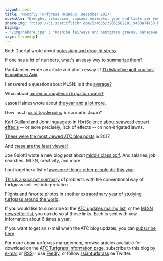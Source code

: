 ```yaml
---
layout: post
title: "Monthly Turfgrass Roundup: December 2017"
subtitle: "Drought, potassium, seaweed extracts, year-end lists and reviews, unique golf courses in Asia, nutrients in irrigation, topdressing in Japan, and more"
share-img: "https://c1.staticflickr.com/5/4635/39361562101_9463a7da53_b_d.jpg"
bigimg:
- "/img/hakone.jpg" : "noshiba fairways and bentgrass greens, Kanagawa, Japan"
tags: [roundup]
---
```


Beth Guertal wrote about [potassium and drought stress](http://www.gcmonline.com/research/2017/12/01/potassium-nitrogen-bermudagrass).

If one has a lot of numbers, what's an easy way to [summarize them?](http://www.asianturfgrass.com/2017-12-01-representing-a-lot-of-numbers/)

Paul Jansen wrote an article and photo essay of [11 distinctive golf courses in southern Asia](https://newzealandgolfdigest.co.nz/southern-asias-11-unique-golf-courses/).

I answered a question about MLSN: is it the [average?](http://www.asianturfgrass.com/2017-12-02-is-mlsn-the-average/)

What about [nutrients supplied in irrigation water?](http://www.asianturfgrass.com/2017-12-04-nutrients-in-irrigation-water/)

Jason Haines wrote about [the year and a lot more](http://www.turfhacker.com/2017/12/2017-oh-places-youll-go.html).

How much [sand topdressing](http://www.asianturfgrass.com/2017-12-20-topdressing-japan/) is normal in Japan?

Karl Guillard and John Inguagiato in HortScience about [seaweed extract effects](http://hortsci.ashspublications.org/content/52/11/1615.short) -- or more precisely, lack of effects -- on non-irrigated lawns.

[These were the most viewed ATC blog posts](http://www.asianturfgrass.com/2017-12-30-top-10-posts-of-2017/) in 2017.

And [these are the least viewed!](http://www.asianturfgrass.com/2017-12-21-ten-posts-no-one-read-2017/)

Joe Gulotti wrote a new blog post about [middle class golf](http://www.thewalkinggreenkeeper.com/2017/12/part-1-keyboard-is-mightier-than-fist.html?m=1). And salaries, job searches, MLSN, creativity, and more.

I put together a list of [awesome things other people did this year](http://www.asianturfgrass.com/2017-12-24-a-non-comprehensive-list-of-awesome-things-other-people-did-in-turfgrass-this-year/).

[This is a succinct summary](http://www.asianturfgrass.com/2017-12-23-fixing-these-issues-in-one-fell-swoop/) of problems with the conventional way of turfgrass soil test interpretation.

Flights and favorite photos in another [extraordinary year of studying turfgrass around the world](http://www.asianturfgrass.com/2017-12-29-flights-and-favorite-turf-photos-2017/).

If you would like to subscribe to the [ATC updates mailing list](http://www.subscribepage.com/atcupdate), or the [MLSN newsletter list](http://www.subscribepage.com/mlsn), you can do so at those links. Each is sent with new information about 6 times a year. 

If you want to get an e-mail when the ATC blog updates, you can [subscribe here](http://www.subscribepage.com/atc_blog_email).

For more about turfgrass management, browse articles available for download on the [ATC Turfgrass Information page](http://www.micahwoods.typepad.com/test_static/turf-information.html), subscribe to this blog by [e-mail](http://www.subscribepage.com/atc_blog_email) or [RSS](http://www.asianturfgrass.com/feed.xml)- I use [Feedly](http://cloud.feedly.com/#welcome), or follow [asianturfgrass](https://twitter.com/asianturfgrass) on Twitter.
